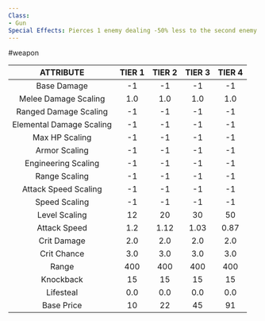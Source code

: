 ```yaml
---
Class:
- Gun
Special Effects: Pierces 1 enemy dealing -50% less to the second enemy
---
```

#weapon

| **ATTRIBUTE**| **TIER 1**| **TIER 2**| **TIER 3**| **TIER 4** |
| :---: | :---: | :---: | :---: | :---:  |
| Base Damage | -1   | -1   | -1   | -1  |
| Melee Damage Scaling | 1.0   | 1.0   | 1.0   | 1.0  |
| Ranged Damage Scaling | -1   | -1   | -1   | -1  |
| Elemental Damage Scaling | -1   | -1   | -1   | -1  |
| Max HP Scaling | -1   | -1   | -1   | -1  |
| Armor Scaling | -1   | -1   | -1   | -1  |
| Engineering Scaling | -1   | -1   | -1   | -1  |
| Range Scaling | -1   | -1   | -1   | -1  |
| Attack Speed Scaling | -1   | -1   | -1   | -1  |
| Speed Scaling | -1   | -1   | -1   | -1  |
| Level Scaling | 12   | 20   | 30   | 50  |
| Attack Speed | 1.2   | 1.12   | 1.03   | 0.87  |
| Crit Damage | 2.0   | 2.0   | 2.0   | 2.0  |
| Crit Chance | 3.0   | 3.0   | 3.0   | 3.0  |
| Range | 400   | 400   | 400   | 400  |
| Knockback | 15   | 15   | 15   | 15  |
| Lifesteal | 0.0   | 0.0   | 0.0   | 0.0  |
| Base Price | 10   | 22   | 45   | 91  |
